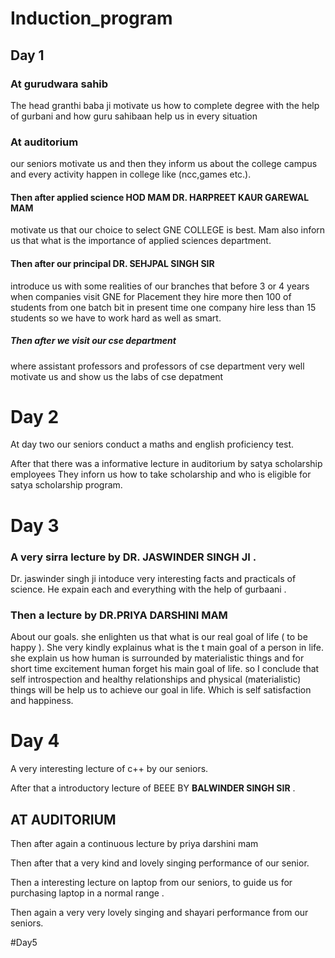 # Induction_program

## Day 1

### At gurudwara sahib

The head granthi baba ji motivate us
how to complete degree with the help of gurbani and how guru sahibaan help us in every situation

### At auditorium

our seniors motivate us and then they inform us about the college campus and every activity happen in college like (ncc,games etc.).

#### Then after applied science HOD MAM DR. HARPREET KAUR GAREWAL MAM
 motivate us that our choice to select GNE COLLEGE is best. 
Mam also inforn us that what is the importance of applied sciences department.

#### Then after our principal DR. SEHJPAL SINGH SIR
 introduce us with some realities of our branches that before 3 or 4 years when companies visit GNE for Placement they hire more then 100 of students from one batch bit in present time one company hire less than 15 students so we have to work hard as well as smart.

##### Then after we visit our cse department
where assistant professors and professors of cse department very well motivate us and show us the labs of cse depatment



# Day 2

At day two our seniors conduct a maths and english proficiency test. 

After that there was a informative lecture in auditorium by satya scholarship employees They inforn us how to take scholarship and who is eligible for satya scholarship program.

# Day 3

### A very sirra lecture by DR. JASWINDER SINGH JI .

Dr. jaswinder singh ji intoduce very interesting facts and practicals of science. 
He expain each and everything with the help of gurbaani .

### Then a lecture by DR.PRIYA DARSHINI MAM 

About our goals.
she enlighten us that what is our real goal of life ( to be happy ). She very kindly explainus what is the t main goal of a person in life. she explain us how human is surrounded by materialistic things and for short time excitement human forget his main goal of life.
so I conclude that self introspection and healthy relationships and physical (materialistic) things will be help us to achieve our goal in life. Which is self satisfaction and happiness. 

# Day 4

A very interesting lecture of c++ by our seniors. 

After that a introductory lecture of BEEE BY 
**BALWINDER SINGH SIR** .

## AT AUDITORIUM 

Then after again a continuous lecture by priya darshini mam 

Then after that a very kind and lovely singing performance of our senior. 

Then a interesting lecture on laptop from our seniors, to guide us for purchasing laptop in a normal range .

Then again a very very lovely singing and shayari performance from our seniors.

#Day5

 




